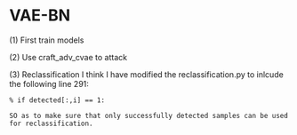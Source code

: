 # VAE-BN
(1) First train models

(2) Use craft_adv_cvae to attack

(3) Reclassification
    I think I have modified the reclassification.py to inlcude the following line 291:
    
    % if detected[:,i] == 1:
    
    SO as to make sure that only successfully detected samples can be used for reclassification.

